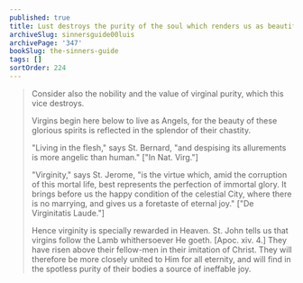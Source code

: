 ```yaml
---
published: true
title: Lust destroys the purity of the soul which renders us as beautiful as the Angels
archiveSlug: sinnersguide00luis
archivePage: '347'
bookSlug: the-sinners-guide
tags: []
sortOrder: 224
---
```


> Consider also the nobility and the value of virginal purity, which this vice destroys.
>
> Virgins begin here below to live as Angels, for the beauty of these glorious spirits is reflected in the splendor of their chastity.
>
> "Living in the flesh," says St. Bernard, "and despising its allurements is more angelic than human." ["In Nat. Virg."]
>
> "Virginity," says St. Jerome, "is the virtue which, amid the corruption of this mortal life, best represents the perfection of immortal glory. It brings before us the happy condition of the celestial City, where there is no marrying, and gives us a foretaste of eternal joy." ["De Virginitatis Laude."]
>
> Hence virginity is specially rewarded in Heaven. St. John tells us that virgins follow the Lamb whithersoever He goeth. [Apoc. xiv. 4.] They have risen above their fellow-men in their imitation of Christ. They will therefore be more closely united to Him for all eternity, and will find in the spotless purity of their bodies a source of ineffable joy.
